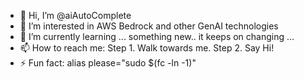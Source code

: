 - 👋 Hi, I’m @aiAutoComplete
- 👀 I’m interested in AWS Bedrock and other GenAI technologies
- 🌱 I’m currently learning ... something new.. it keeps on changing ...
- 📫 How to reach me: Step 1. Walk towards me. Step 2. Say Hi! 
- ⚡ Fun fact: alias please="sudo $(fc -ln -1)"


<!---
aiAutoComplete/aiAutoComplete is a ✨ special ✨ repository because its `README.md` (this file) appears on your GitHub profile.
You can click the Preview link to take a look at your changes.
--->
